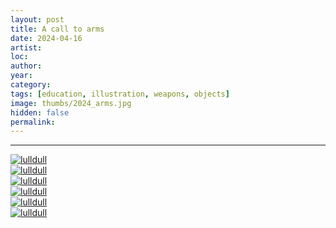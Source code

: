 ```yaml
---
layout: post
title: A call to arms
date: 2024-04-16
artist: 
loc: 
author: 
year: 
category: 
tags: [education, illustration, weapons, objects]
image: thumbs/2024_arms.jpg
hidden: false
permalink:
---
```







---



<div class="post_image">
	<a href="{{ site.baseurl }}/images/posts/2024_arms/001.jpg" target="_blank">
	<img src="{{ site.baseurl }}/images/posts/2024_arms/001.jpg" alt="lulldull"></a>
</div>

<div class="post_image">
	<a href="{{ site.baseurl }}/images/posts/2024_arms/002.jpg" target="_blank">
	<img src="{{ site.baseurl }}/images/posts/2024_arms/002.jpg" alt="lulldull"></a>
</div>

<div class="post_image">
	<a href="{{ site.baseurl }}/images/posts/2024_arms/003.jpg" target="_blank">
	<img src="{{ site.baseurl }}/images/posts/2024_arms/003.jpg" alt="lulldull"></a>
</div>

<div class="post_image">
	<a href="{{ site.baseurl }}/images/posts/2024_arms/004.jpg" target="_blank">
	<img src="{{ site.baseurl }}/images/posts/2024_arms/004.jpg" alt="lulldull"></a>
</div>

<div class="post_image">
	<a href="{{ site.baseurl }}/images/posts/2024_arms/005.jpg" target="_blank">
	<img src="{{ site.baseurl }}/images/posts/2024_arms/005.jpg" alt="lulldull"></a>
</div>

<div class="post_image">
	<a href="{{ site.baseurl }}/images/posts/2024_arms/006.jpg" target="_blank">
	<img src="{{ site.baseurl }}/images/posts/2024_arms/006.jpg" alt="lulldull"></a>
</div>

